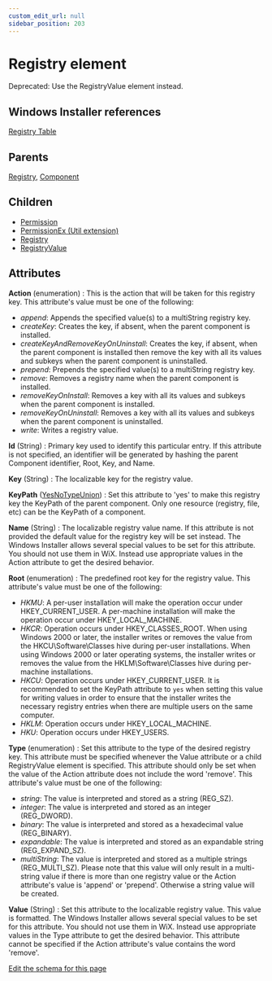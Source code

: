 ```yaml
---
custom_edit_url: null
sidebar_position: 203
---
```

# Registry element
Deprecated: Use the RegistryValue element instead.

## Windows Installer references
[Registry Table](https://docs.microsoft.com/en-us/windows/win32/msi/registry-table)

## Parents
[Registry](registry.md), [Component](component.md)

## Children
* [Permission](permission.md) 
* [PermissionEx (Util extension)](../util/permissionex.md) 
* [Registry](registry.md) 
* [RegistryValue](registryvalue.md) 

## Attributes
**Action** (enumeration)
  : This is the action that will be taken for this registry key. This attribute's value must be one of the following:
- *append*: Appends the specified value(s) to a multiString registry key.
- *createKey*: Creates the key, if absent, when the parent component is installed.
- *createKeyAndRemoveKeyOnUninstall*: Creates the key, if absent, when the parent component is installed then remove the key with all its values and subkeys when the parent component is uninstalled.
- *prepend*: Prepends the specified value(s) to a multiString registry key.
- *remove*: Removes a registry name when the parent component is installed.
- *removeKeyOnInstall*: Removes a key with all its values and subkeys when the parent component is installed.
- *removeKeyOnUninstall*: Removes a key with all its values and subkeys when the parent component is uninstalled.
- *write*: Writes a registry value.

**Id** (String)
  : Primary key used to identify this particular entry. If this attribute is not specified, an identifier will be generated by hashing the parent Component identifier, Root, Key, and Name.

**Key** (String)
  : The localizable key for the registry value.

**KeyPath** ([YesNoTypeUnion](yesnotype.md 'Values of this type will either be "yes"/"true" or "no"/"false".'))
  : Set this attribute to 'yes' to make this registry key the KeyPath of the parent component. Only one resource (registry, file, etc) can be the KeyPath of a component.

**Name** (String)
  : The localizable registry value name. If this attribute is not provided the default value for the registry key will be set instead. The Windows Installer allows several special values to be set for this attribute. You should not use them in WiX. Instead use appropriate values in the Action attribute to get the desired behavior.

**Root** (enumeration)
  : The predefined root key for the registry value. This attribute's value must be one of the following:
- *HKMU*: A per-user installation will make the operation occur under HKEY_CURRENT_USER. A per-machine installation will make the operation occur under HKEY_LOCAL_MACHINE.
- *HKCR*: Operation occurs under HKEY_CLASSES_ROOT. When using Windows 2000 or later, the installer writes or removes the value from the HKCU\Software\Classes hive during per-user installations. When using Windows 2000 or later operating systems, the installer writes or removes the value from the HKLM\Software\Classes hive during per-machine installations.
- *HKCU*: Operation occurs under HKEY_CURRENT_USER. It is recommended to set the KeyPath attribute to `yes` when setting this value for writing values in order to ensure that the installer writes the necessary registry entries when there are multiple users on the same computer.
- *HKLM*: Operation occurs under HKEY_LOCAL_MACHINE.
- *HKU*: Operation occurs under HKEY_USERS.

**Type** (enumeration)
  : Set this attribute to the type of the desired registry key. This attribute must be specified whenever the Value attribute or a child RegistryValue element is specified. This attribute should only be set when the value of the Action attribute does not include the word 'remove'. This attribute's value must be one of the following:
- *string*: The value is interpreted and stored as a string (REG_SZ).
- *integer*: The value is interpreted and stored as an integer (REG_DWORD).
- *binary*: The value is interpreted and stored as a hexadecimal value (REG_BINARY).
- *expandable*: The value is interpreted and stored as an expandable string (REG_EXPAND_SZ).
- *multiString*: The value is interpreted and stored as a multiple strings (REG_MULTI_SZ). Please note that this value will only result in a multi-string value if there is more than one registry value or the Action attribute's value is 'append' or 'prepend'. Otherwise a string value will be created.

**Value** (String)
  : Set this attribute to the localizable registry value. This value is formatted. The Windows Installer allows several special values to be set for this attribute. You should not use them in WiX. Instead use appropriate values in the Type attribute to get the desired behavior. This attribute cannot be specified if the Action attribute's value contains the word 'remove'.


[Edit the schema for this page](https://github.com/wixtoolset/web/blob/master/src/xsd4/wix.xsd)